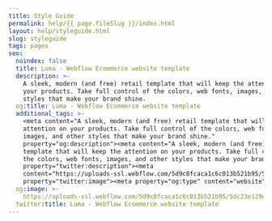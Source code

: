 ```yaml
---
title: Style Guide
permalink: help/{{ page.fileSlug }}/index.html
layout: help/styleguide.html
slug: styleguide
tags: pages
seo:
  noindex: false
  title: Luma - Webflow Ecommerce website template
  description: >-
    A sleek, modern (and free) retail template that will keep the attention on
    your products. Take full control of the colors, web fonts, images, and other
    styles that make your brand shine.
  og:title: Luma - Webflow Ecommerce website template
  additional_tags: >-
    <meta content="A sleek, modern (and free) retail template that will keep the
    attention on your products. Take full control of the colors, web fonts,
    images, and other styles that make your brand shine."
    property="og:description"><meta content="A sleek, modern (and free) retail
    template that will keep the attention on your products. Take full control of
    the colors, web fonts, images, and other styles that make your brand shine."
    property="twitter:description"><meta
    content="https://uploads-ssl.webflow.com/5d9c8fcaca1c6c013b521b95/5dc23e129dcd8e59a2a18652_luma-og.jpg"
    property="twitter:image"><meta property="og:type" content="website">
  og:image: >-
    https://uploads-ssl.webflow.com/5d9c8fcaca1c6c013b521b95/5dc23e129dcd8e59a2a18652_luma-og.jpg
  twitter:title: Luma - Webflow Ecommerce website template
---
```



